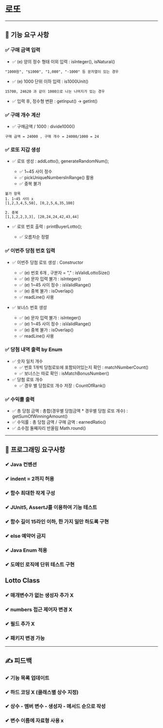 # 로또

--- 

## 🚀 기능 요구 사항

### ✅ 구매 금액  입력

-  ✅ (e) 양의 정수 형태 이외 입력 : <BuyerValidator> isInteger(), isNatural()

```
"1000원", "$1000", "1,000", "-1000" 등 문자열이 있는 경우
```

-  ✅ (e) 1000 단위 이하 입력 : <BuyerValidator> is1000Unit()

```
15700, 24620 과 같이 1000으로 나눈 나머지가 있는 경우
```

-  ✅ 입력 후, 정수형 변환 : <Util> getInput() -> getInt()

### ✅ 구매 개수 계산

-  ✅ 구매금액 / 1000 : <Calculator> divide1000()

```
구매 금액 = 24000 , 구매 개수 = 24000/1000 = 24
```

### ✅ 로또 지갑 생성

- ✅ 로또 생성 : <Buyer> addLotto(), <Util> generateRandomNum();
  - ✅ 1~45 사이 정수 
  - ✅ pickUniqueNumbersInRange() 활용
  - ✅ 중복 불가
  
```
불가 항목
1. 1~45 사이 x
[1,2,3,4,5,50], [0,2,5,6,35,100]

2. 중복
[1,1,2,2,3,3], [20,24,24,42,43,44]
```

- ✅ 로또 번호 출력 : <OutputView> printBuyerLotto();
  - ✅ 오름차순 정렬

### ✅ 이번주 당첨 번호 입력

- ✅ 이번주 당첨 로또 생성 : <WinningLotto> Constructor
  - ✅ (e) 번호 6개 , 구분자 = "," : <WinningLottoValidator> isValidLottoSize()
  - ✅ (e) 문자 입력 불가 : <WinningLottoValidator> isInteger()
  - ✅ (e) 1~45 사이 정수 : <WinningLottoValidator> isValidRange()
  - ✅ (e) 중복 불가 : <WinningLottoValidator> isOverlap()
  - ✅ readLine() 사용

- ✅ 보너스 번호 생성
  - ✅ (e) 문자 입력 불가 : <BonusValidator> isInteger()
  - ✅ (e) 1~45 사이 정수 : <BonusValidator> isValidRange()
  - ✅ (e) 중복 불가 : <BonusValidator> isOverlap()
  - ✅ readLine() 사용

### ✅ 당첨 내역 출력 by Enum

- ✅ 숫자 일치 개수 
  - ✅ 번호 1개씩 당첨로또에 포함되어있는지 확인 : <WinningLotto> matchNumberCount()
  - ✅ 보너스는 따로 확인 : <WinningLotto> isMatchBonusNumber()
- ✅ 당첨 로또 개수
  - ✅ 경우 별 당첨로또 개수 저장 : <Calculator> CountOfRank()

### ✅ 수익률 출력

- ✅ 총 당첨 금액 : 총합(경우별 당첨금액 * 경우별 당첨 로또 개수) : <Calculator> getSumOfWinningAmount()
- ✅ 수익률 : 총 당첨 금액 / 구매 금액 : <Calculator> earnedRatio()
- ✅ 소수점 둘째자리 반올림 Math.round()

---

## 🎯 프로그래밍 요구사항

### ✔ Java 컨벤션

### ✔ indent = 2까지 허용

### ✔ 함수 최대한 작게 구성

### ✔ JUnit5, AssertJ를 이용하여 기능 테스트

### ✔ 함수 길이 15라인 이하, 한 가지 일만 하도록 구현

### ✔ else 예약어 금지

### ✔ Java Enum 적용

### ✔ 도메인 로직에 단위 테스트 구현

## Lotto Class

### ✔ 매개변수가 없는 생성자 추가 X

### ✔ numbers 접근 제어자 변경 X

### ✔ 필드 추가 X

### ✔ 패키지 변경 가능

---

## ✍ 피드백

### ✔ 기능 목록 업데이트

### ✔ 하드 코딩 X (클래스별 상수 지정)

### ✔ 상수 - 멤버 변수 - 생성자 - 메서드 순으로 작성

### ✔ 변수 이름에 자료형 사용 x


